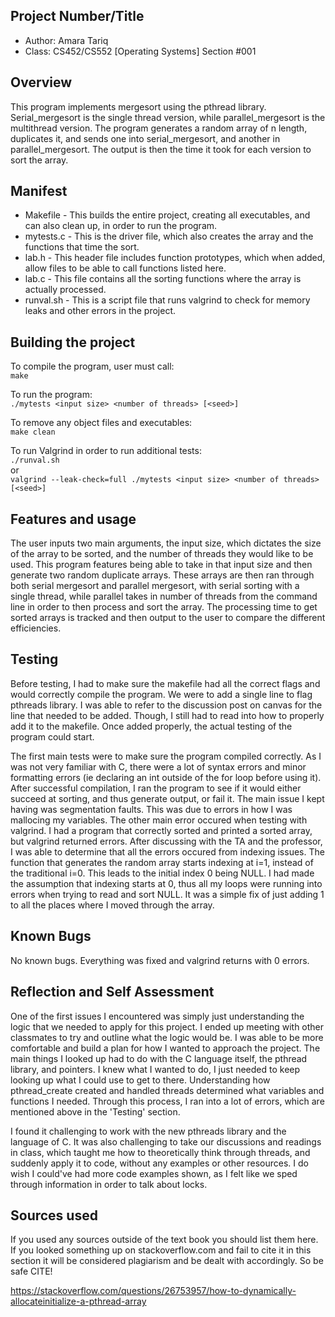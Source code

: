 ## Project Number/Title 

* Author: Amara Tariq
* Class: CS452/CS552 [Operating Systems] Section #001

## Overview

This program implements mergesort using the pthread library. Serial_mergesort is the single thread version, 
while parallel_mergesort is the multithread version. The program generates a random array of n length, 
duplicates it, and sends one into serial_mergesort, and another in parallel_mergesort. The output is then 
the time it took for each version to sort the array. 

## Manifest

* Makefile - This builds the entire project, creating all executables, and can also clean up, in order to run the program. 
* mytests.c - This is the driver file, which also creates the array and the functions that time the sort. 
* lab.h - This header file includes function prototypes, which when added, allow files to be able to call functions listed here.
* lab.c - This file contains all the sorting functions where the array is actually processed. 
* runval.sh - This is a script file that runs valgrind to check for memory leaks and other errors in the project.

## Building the project

To compile the program, user must call:<br>
```make```

To run the program: <br>
``` ./mytests <input size> <number of threads> [<seed>] ```

To remove any object files and executables: <br>
```make clean```

To run Valgrind in order to run additional tests: <br> 
```./runval.sh``` <br>
or <br>
```valgrind --leak-check=full ./mytests <input size> <number of threads> [<seed>]```

## Features and usage

The user inputs two main arguments, the input size, which dictates the size of the array to be sorted, 
and the number of threads they would like to be used. This program features being able to take in that 
input size and then generate two random duplicate arrays. These arrays are then ran through both serial 
mergesort and parallel mergesort, with serial sorting with a single thread, while parallel takes in number 
of threads from the command line in order to then process and sort the array. The processing time to get 
sorted arrays is tracked and then output to the user to compare the different efficiencies.

## Testing

Before testing, I had to make sure the makefile had all the correct flags and would correctly compile the program. 
We were to add a single line to flag pthreads library. I was able to refer to the discussion post on canvas for the
line that needed to be added. Though, I still had to read into how to properly add it to the makefile. Once added properly, 
the actual testing of the program could start. 

The first main tests were to make sure the program compiled correctly. As I was not very familiar with C, there
were a lot of syntax errors and minor formatting errors (ie declaring an int outside of the for loop before using it).
After successful compilation, I ran the program to see if it would either succeed at sorting, and thus generate output, 
or fail it. The main issue I kept having was segmentation faults. This was due to errors in how I was mallocing my variables.
The other main error occured when testing with valgrind. I had a program that correctly sorted and printed a sorted array, but
valgrind returned errors. After discussing with the TA and the professor, I was able to determine that all the errors occured
from indexing issues. The function that generates the random array starts indexing at i=1, instead of the traditional i=0. This 
leads to the initial index 0 being NULL. I had made the assumption that indexing starts at 0, thus all my loops were running into
errors when trying to read and sort NULL. It was a simple fix of just adding 1 to all the places where I moved through the array. 

## Known Bugs

No known bugs. Everything was fixed and valgrind returns with 0 errors. 

## Reflection and Self Assessment

One of the first issues I encountered was simply just understanding the logic that we needed to apply for this project. I ended
up meeting with other classmates to try and outline what the logic would be. I was able to be more comfortable and build a plan for how 
I wanted to approach the project. The main things I looked up had to do with the C language itself, the pthread library, and pointers. 
I knew what I wanted to do, I just needed to keep looking up what I could use to get to there. Understanding how pthread_create created
and handled threads determined what variables and functions I needed. Through this process, I ran into a lot of errors, which are mentioned
above in the 'Testing' section. 

I found it challenging to work with the new pthreads library and the language of C. It was also challenging to take our discussions
and readings in class, which taught me how to theoretically think through threads, and suddenly apply it to code, without any examples
or other resources. I do wish I could've had more code examples shown, as I felt like we sped through information in order to talk about
locks. 

## Sources used

If you used any sources outside of the text book you should list them here. If you looked something up on
stackoverflow.com and fail to cite it in this section it will be considered plagiarism and be dealt with accordingly. So be safe CITE!

https://stackoverflow.com/questions/26753957/how-to-dynamically-allocateinitialize-a-pthread-array

